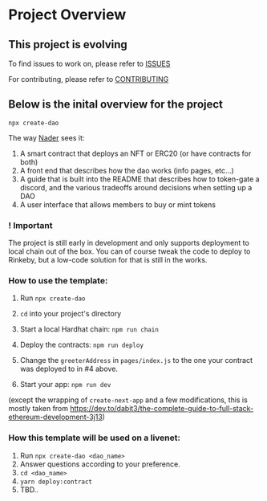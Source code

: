 # Project Overview

## This project is evolving

To find issues to work on, please refer to [ISSUES](https://github.com/Developer-DAO/create-dao/issues)

For contributing, please refer to [CONTRIBUTING](https://github.com/Developer-DAO/create-dao/blob/main/CONTRIBUTING.md)

## Below is the inital overview for the project

`npx create-dao`

The way [Nader](https://discord.com/channels/883478451850473483/883705562850807808/910908371446673408) sees it:

1. A smart contract that deploys an NFT or ERC20 (or have contracts for both)
2. A front end that describes how the dao works (info pages, etc...)
3. A guide that is built into the README that describes how to token-gate a discord, and the various tradeoffs around decisions when setting up a DAO
4. A user interface that allows members to buy or mint tokens

### ! Important

The project is still early in development and only supports deployment to local chain out of the box. You can of course tweak the code to deploy to Rinkeby, but a low-code solution for that is still in the works.

### How to use the template:

1. Run `npx create-dao`

2. `cd` into your project's directory

3. Start a local Hardhat chain: `npm run chain`

4. Deploy the contracts: `npm run deploy`

5. Change the `greeterAddress` in `pages/index.js` to the one your contract was deployed to in #4 above.

6. Start your app: `npm run dev`

(except the wrapping of `create-next-app` and a few modifications, this is mostly taken from https://dev.to/dabit3/the-complete-guide-to-full-stack-ethereum-development-3j13)

### How this template will be used on a livenet:

1. Run `npx create-dao <dao_name>`
2. Answer questions according to your preference.
3. `cd <dao_name>`
4. `yarn deploy:contract`
5. TBD..
